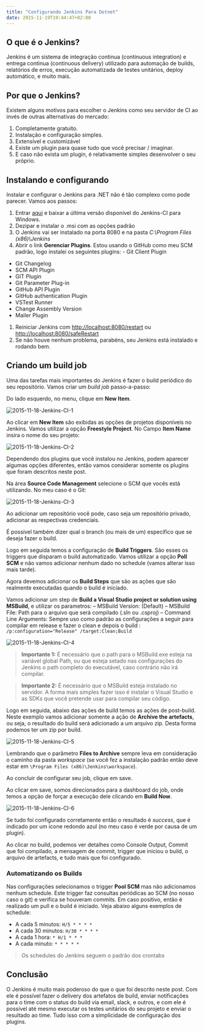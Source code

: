 ```yaml
---
title: "Configurando Jenkins Para Dotnet"
date: 2015-11-19T19:44:47+02:00
---
```


## O que é o Jenkins?

Jenkins é um sistema de integração continua (continuous integration) e entrega continua (continuous delivery) utilizado para automação de builds, relatórios de erros, execução automatizada de testes unitários, deploy automático, e muito mais.

## Por que o Jenkins?

Existem alguns motivos para escolher o Jenkins como seu servidor de CI ao invés de outras alternativas do mercado:

1. Completamente gratuito.
2. Instalação e configuração simples.
3. Extensível e customizável
4. Existe um plugin para quase tudo que você precisar / imaginar.
5. E caso não exista um plugin, é relativamente simples desenvolver o seu próprio.

## Instalando e configurando

Instalar e configurar o Jenkins para .NET não é tão complexo como pode parecer. Vamos aos passos:

1. Entrar [aqui](http://mirrors.jenkins-ci.org/windows/latest) e baixar a última versão disponível do Jenkins-CI para Windows.
2. Dezipar e instalar o .msi com as opções padrão
3. O Jenkins vai ser instalado na porta 8080 e na pasta *C:\Program Files (x86)\Jenkins*
4. Abrir o link **Gerenciar Plugins**. Estou usando o GitHub como meu SCM padrão, logo instalei os seguintes plugins: - Git Client Plugin

- Git Changelog
- SCM API Plugin
- GIT Plugin
- Git Parameter Plug-in
- GitHub API Plugin
- GitHub authentication Plugin
- VSTest Runner
- Change Assembly Version
- Mailer Plugin

1. Reiniciar Jenkins com [http://localhost:8080/restart](http://localhost:8080/restart) ou [http://localhost:8080/safeRestart](http://localhost:8080/safeRestart)
2. Se não houve nenhum problema, parabéns, seu Jenkins está instalado e rodando bem.

## Criando um build job

Uma das tarefas mais importantes do Jenkins é fazer o build periódico do seu repositório. Vamos criar um *build job* passo-a-passo:

Do lado esquerdo, no menu, clique em **New Item**.

![2015-11-18-Jenkins-CI-1](https://s3-eu-west-1.amazonaws.com/jefersonsantos-blog/2018/03/2015-11-18-Jenkins-CI-1.png)

Ao clicar em **New Item** são exibidas as opções de projetos disponíveis no Jenkins. Vamos utilizar a opção **Freestyle Project**. No Campo **Item Name** insira o nome do seu projeto:

![2015-11-18-Jenkins-CI-2](https://s3-eu-west-1.amazonaws.com/jefersonsantos-blog/2018/03/2015-11-18-Jenkins-CI-2.png)

Dependendo dos plugins que você instalou no Jenkins, podem aparecer algumas opções diferentes, então vamos considerar somente os plugins que foram descritos neste post.

Na área **Source Code Management** selecione o SCM que vocês está utilizando. No meu caso é o Git:

![2015-11-18-Jenkins-CI-3](https://s3-eu-west-1.amazonaws.com/jefersonsantos-blog/2018/03/2015-11-18-Jenkins-CI-3.png)

Ao adicionar um repositório você pode, caso seja um repositório privado, adicionar as respectivas credenciais.

É possível também dizer qual o branch (ou mais de um) específico que se deseja fazer o build.

Logo em seguida temos a configuração de **Build Triggers**. São esses os triggers que disparam o build automatizado. Vamos utilizar a opção **Poll SCM** e não vamos adicionar nenhum dado no schedule (vamos alterar isso mais tarde).

Agora devemos adicionar os **Build Steps** que são as ações que são realmente executadas quando o build é iniciado.

Vamos adicionar um step de **Build a Visual Studio project or solution using MSBuild**, e utilizar os parametros:
 – MSBuild Version: (Default)
 – MSBuild File: Path para o arquivo que será compilado (.sln ou .csproj)
 – Command Line Arguments: Sempre uso como padrão as configurações a seguir para compilar em release e fazer o clean e depois o build : `/p:configuration="Release" /target:Clean;Build`


![2015-11-18-Jenkins-CI-4](https://s3-eu-west-1.amazonaws.com/jefersonsantos-blog/2018/03/2015-11-18-Jenkins-CI-4.png)

> **Importante 1:** É necessário que o path para o MSBuild.exe esteja na variável global Path, ou que esteja setado nas configurações do Jenkins o path completo do executável, caso contrário não irá compilar.

> **Importante 2:** É necessário que o MSBuild esteja instalado no servidor. A forma mais simples fazer isso é instalar o Visual Studio e as SDKs que você pretende usar para compilar seu código.

Logo em seguida, abaixo das ações de build temos as ações de post-build. Neste exemplo vamos adicionar somente a ação de **Archive the artefacts**, ou seja, o resultado do build será adicionado a um arquivo zip. Desta forma podemos ter um zip por build.

![2015-11-18-Jenkins-CI-5](https://s3-eu-west-1.amazonaws.com/jefersonsantos-blog/2018/03/2015-11-18-Jenkins-CI-5.png)

Lembrando que o parâmetro **Files to Archive** sempre leva em consideração o caminho da pasta *workspace* (se você fez a instalação padrão então deve estar em  `\Program Files (x86)\Jenkins\workspace`).

Ao concluir de configurar seu job, clique em save.

Ao clicar em save, somos direcionados para a dashboard do job, onde temos a opção de forçar a execução dele clicando em **Build Now**.

![2015-11-18-Jenkins-CI-6](https://s3-eu-west-1.amazonaws.com/jefersonsantos-blog/2018/03/2015-11-18-Jenkins-CI-6.png)

Se tudo foi configurado corretamente então o resultado é *success*, que é indicado por um icone redondo azul (no meu caso é verde por causa de um plugin).

Ao clicar no build, podemos ver detalhes como Console Output, Commit que foi compilado, a mensagem de commit, trigger que iniciou o build, o arquivo de artefacts, e tudo mais que foi configurado.

### Automatizando os Builds

Nas configurações selecionamos o trigger **Pool SCM** mas não adicionamos nenhum schedule. Este trigger faz consultas periódicas ao SCM (no nosso caso o git) e verifica se houveram commits. Em caso positivo, então é realizado um pull e o build é iniciado. Veja abaixo alguns exemplos de schedule:

- A cada 5 minutos: `H/5 * * * *`
- A cada 30 minutos: `H/30 * * * *`
- A cada 1 hora: `* H/1 * * *`
- A cada minuto: `* * * * *`

> Os schedules do Jenkins seguem o padrão dos crontabs

## Conclusão

O Jenkins é muito mais poderoso do que o que foi descrito neste post. Com ele é possível fazer o delivery dos artefatos de build, enviar notificações para o time com o status do build via email, slack, e outros, e com ele é possível até mesmo executar os testes unitários do seu projeto e enviar o resultado ao time. Tudo isso com a simplicidade de configuração dos plugins.
